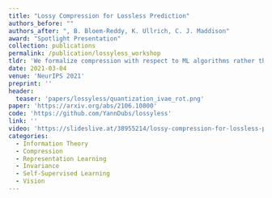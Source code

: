 ```yaml
---
title: "Lossy Compression for Lossless Prediction"
authors_before: ""
authors_after: ", B. Bloem-Reddy, K. Ullrich, C. J. Maddison"
award: "Spotlight Presentation"
collection: publications
permalink: /publication/lossyless_workshop
tldr: 'We formalize compression with respect to ML algorithms rather than human perception.'
date: 2021-03-04
venue: 'NeurIPS 2021'
preprint: '' 
header: 
  teaser: 'papers/lossyless/quantization_ivae_rot.png'
paper: 'https://arxiv.org/abs/2106.10800'
code: 'https://github.com/YannDubs/lossyless' 
link: ''
video: 'https://slideslive.at/38955214/lossy-compression-for-lossless-prediction?ref=search'
categories:
  - Information Theory
  - Compression
  - Representation Learning
  - Invariance
  - Self-Supervised Learning
  - Vision
---
```


 <!-- reference dubois2021lossy  -->